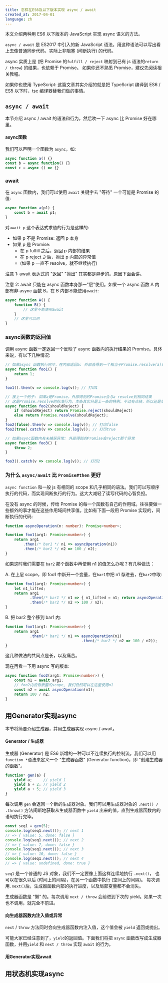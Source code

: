 ```yaml
---
title: 怎样在ES6及以下版本实现 async / await
created_at: 2017-04-01
language: zh
---
```


本文介绍两种用 ES6 以下版本的 JavaScript 实现 async 语义的方法。

`async / await` 是 ES2017 中引入的新 JavaScript 语法。用这种语法可以写出看上去像普通同步代码，实际上非阻塞 (间断执行) 的代码。

async 实质上是 (把 Promise 的`fulfill / reject` 映射到已有 js 语法的`return / throw`) 的结果，也依赖于 Promise。
如果你还不熟悉 Promise，建议先阅读相关教程。

如果你也使用 TypeScript: 这篇文章其实介绍的就是把 TypeScript 编译到 ES6 / ES5 以下时，tsc 编译器替我们做的事情。

## `async / await`

本节介绍 async / await 的语法和行为，然后吹一下 async 比 Promise 好在哪里。

#### async函数

我们可以声明一个函数为 `async`，如:

```js
async function a() {}
const b = async function() {}
const c = async () => {}
```

### await

在 `async` 函数内，我们可以使用 `await` 关键字去 "等待" 一个可能是 Promise 的值:

```js
async function a(p1) {
    const b = await p1;
}
```

对`await p` 这个表达式求值的行为是这样的:

- 如果 p 不是 Promise: 返回 p 本身
- 如果 p 是 Promise:
    - 在 p fulfill 之后，返回 p 内部的结果
    - 在 p reject 之后，抛出 p 内部的异常值
    - (如果 p 一直不 resolve，就不继续执行)

注意 1: await 表达式的 "返回" "抛出" 其实都是异步的。原因下面会讲。

注意 2: await 只能在 async 函数本身那一"层"使用。如果一个 async 函数 A 内部有非 async 函数 B，在 B 内部不能使用`await`:

```js
async function A() {
    function B() {
        // 这里不能使用await
    }
    // 这里可以用
}
```

### async函数的返回值

调用 async 函数一定返回一个反映了 async 函数内的执行结果的 Promise。具体来说，有以下几种情况:

```js
// 如果async 函数执行完毕，在内部返回a: 外部会得到一个相当于Promise.resolve(a)的Promise
async function foo1() {
    return 1;
}

foo1().then(v => console.log(v)); // 打印1
```

```js
// 接上一个例子: 如果a是Promise，外部得到的Promise会与a resolve到相同结果
// 这是Promise.resolve的标准行为。本条其实只是上一条的特例。不过有点绕，所以还是单独列出
async function foo2(shouldReject) {
    if (shouldReject) return Promise.reject(shouldReject)
    else return Promise.resolve(shouldReject);
}
foo2(false).then(v => console.log(v)); // 打印false
foo2(true).catch(v => console.log(v)); // 打印true
```

```js
// 如果async函数内有未捕获异常: 外部得到的Promise会reject那个异常
async function foo3() {
    throw 2;
}

foo3().catch(v => console.log(v)); // 打印2
```

### 为什么 `async/await` 比 `Promise#then` 更好

`async function` 和一般 js 有相同的 scope 和几乎相同的语法。我们可以写顺序执行的代码，而实现间断执行的行为。这大大减轻了读写代码的心智负担。

在没有 async 的时候，传给 Promise 的每一个函数有自己的作用域。往往要做一些额外的事才能在这些作用域间共享值。比如有下面一段用 Promise 实现的，间断执行的代码:

```ts
function asyncOperation(n: number): Promise<number>;

function foo1(arg1: Promise<number>) {
    return arg1
        .then(/* bar1 */ n1 => asyncOperation(n1))
        .then(/* bar2 */ n2 => 100 / n2);
}
```

如果这时我们需要在 `bar2` 那个函数中再使用 n1 的值怎么办呢？有几种做法：

A. 在上层 scope，即 foo1 中新开一个变量，在`bar1`中把 n1 存进去，在`bar2`中取:

```ts
function foo1(arg1: Promise<number>) {
    let n1_lifted;
    return arg1
           .then(/* bar1 */ n1 => { n1_lifted = n1; return asyncOperation(n1) })
           .then(/* bar2 */ n2 => 100 / n2);
}
```

B. 把 bar2 整个移到 bar1 内:

```ts
function foo1(arg1: Promise<number>) {
    return arg1
           .then(/* bar1 */ n1 => asyncOperation(n1)
                                  .then(/* bar2 */ n2 => 100 / n2));
}
```

这几种做法的共同点是长，以及痛苦。

现在再看一下用 async 写的版本:

```ts
async function foo2(arg1: Promise<number>) {
    const n1 = await arg1;
    // foo2内没有嵌套的scope, 我们仍然可以在这里使用n1
    const n2 = await asyncOperation(n1);
    return 100 / n2;
}
```

## 用Generator实现async

本节将简要介绍生成器，并用生成器实现 async / await。

#### Generator / 生成器

生成器 (Generator) 是 ES6 新增的一种可以不连续执行的控制流。我们可以用`function *`语法来定义一个 "生成器函数" (Generator function)，即 "创建生成器的函数"。

```js
function* gen(a) {
    yield a;     // yield 1
    yield a + 2; // yield 2
    yield a + 5; // yield 3
}
```

每次调用 `gen` 会返回一个新的生成器对象。我们可以用生成器对象的 `.next() / .throw()` 方法间断地获取从生成器函数中 `yield` 出来的值，直到生成器函数内的语句执行完毕。

```js
const seq1 = gen(5);
console.log(seq1.next()); // next 1
// => { value: 5, done: false }
console.log(seq1.next()); // next 2
// => { value: 7, done: false }
console.log(seq1.next()); // next 3
// => { value: 10, done: false }
console.log(seq1.next()); // next 4
// => { value: undefined, done: true }
```

`seq1` 是一个普通的 JS 对象，我们不一定要像上面这样连续地执行 `.next()`，
也可以在很久以后 (时间上的间隔)，在另一个函数中执行 (空间上的间隔)。
每次调用`.next()`后，生成器函数内部的执行进度，以及局部变量都不会消失。

生成器函数是 "懒" 的。每次调用 `next / throw` 会前进到下次的 yield。如果一次也不调用，就完全不前进。

#### 向生成器函数内注入值或异常

`next` / `throw` 方法同时会向生成器函数内注入值，这个值会被 `yield` 返回或抛出。

可能大家已经注意到了，`yield`的返回值。下面我们将把 `async` 函数改写成生成器函数，并用`yield` 和 `next / throw` 实现 `await` 的行为。

#### 用Generator实现await


## 用状态机实现async
